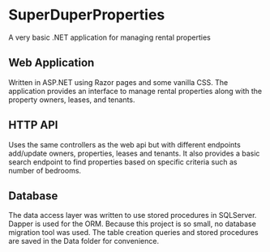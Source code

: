 # SuperDuperProperties
A very basic .NET application for managing rental properties

## Web Application
Written in ASP.NET using Razor pages and some vanilla CSS.  The application provides an interface to manage rental properties along with the property owners, leases, and tenants.

## HTTP API
Uses the same controllers as the web api but with different endpoints add/update owners, properties, leases and tenants.  It also provides a basic search endpoint to find properties based on specific criteria such as number of bedrooms.

## Database
The data access layer was written to use stored procedures in SQLServer.  Dapper is used for the ORM.  Because this project is so small, no database migration tool was used.  The table creation queries and stored procedures are saved in the Data folder for convenience.
